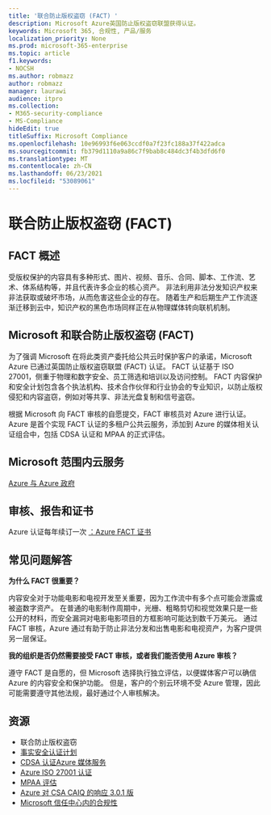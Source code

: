 ```yaml
---
title: '联合防止版权盗窃 (FACT) '
description: Microsoft Azure英国防止版权盗窃联盟获得认证。
keywords: Microsoft 365, 合规性, 产品/服务
localization_priority: None
ms.prod: microsoft-365-enterprise
ms.topic: article
f1.keywords:
- NOCSH
ms.author: robmazz
author: robmazz
manager: laurawi
audience: itpro
ms.collection:
- M365-security-compliance
- MS-Compliance
hideEdit: true
titleSuffix: Microsoft Compliance
ms.openlocfilehash: 10e96993f6e063ccdf0a7f23fc188a37f422adca
ms.sourcegitcommit: fb379d1110a9a86c7f9bab8c484dc3f4b3dfd6f0
ms.translationtype: MT
ms.contentlocale: zh-CN
ms.lasthandoff: 06/23/2021
ms.locfileid: "53089061"
---
```

# <a name="federation-against-copyright-theft-fact"></a>联合防止版权盗窃 (FACT) 

## <a name="fact-overview"></a>FACT 概述

受版权保护的内容具有多种形式、图片、视频、音乐、合同、脚本、工作流、艺术、体系结构等，并且代表许多企业的核心资产。 非法利用非法分发知识产权来非法获取或破坏市场，从而危害这些企业的存在。 随着生产和后期生产工作流逐渐迁移到云中，知识产权的黑色市场同样正在从物理媒体转向联机机制。

## <a name="microsoft-and-federation-against-copyright-theft-fact"></a>Microsoft 和联合防止版权盗窃 (FACT) 

为了强调 Microsoft 在将此类资产委托给公共云时保护客户的承诺，Microsoft Azure 已通过英国防止版权盗窃联盟 (FACT) 认证。 FACT 认证基于 ISO 27001，侧重于物理和数字安全、员工筛选和培训以及访问控制。 FACT 内容保护和安全计划包含各个执法机构、技术合作伙伴和行业协会的专业知识，以防止版权侵犯和内容盗窃，例如对等共享、非法光盘复制和信号盗窃。

根据 Microsoft 向 FACT 审核的自愿提交，FACT 审核员对 Azure 进行认证。 Azure 是首个实现 FACT 认证的多租户公共云服务，添加到 Azure 的媒体相关认证组合中，包括 CDSA 认证和 MPAA 的正式评估。

## <a name="microsoft-in-scope-cloud-services"></a>Microsoft 范围内云服务

[Azure 与 Azure 政府](https://aka.ms/AzureCompliance)

## <a name="audits-reports-and-certificates"></a>审核、报告和证书

Azure 认证每年续订一次 [：Azure FACT 证书](https://aka.ms/azurefactcert)

## <a name="frequently-asked-questions"></a>常见问题解答

**为什么 FACT 很重要？**

内容安全对于功能电影和电视开发至关重要，因为工作流中有多个点可能会泄露或被盗数字资产。 在普通的电影制作周期中，光栅、粗略剪切和视觉效果只是一些公开的材料，而安全漏洞对电影电影项目的方框影响可能达到数千万美元。 通过 FACT 审核，Azure 通过有助于防止非法分发和出售电影和电视资产，为客户提供另一层保证。

**我的组织是否仍然需要接受 FACT 审核，或者我们能否使用 Azure 审核？**

遵守 FACT 是自愿的，但 Microsoft 选择执行独立评估，以便媒体客户可以确信 Azure 的内容安全和保护功能。 但是，客户的个别云环境不受 Azure 管理，因此可能需要遵守其他法规，最好通过个人审核解决。

## <a name="resources"></a>资源

- 联合防止版权盗窃
- [事实安全认证计划](https://go.microsoft.com/fwlink/?linkid=2099508)
- [CDSA 认证Azure 媒体服务](https://aka.ms/cdsa-cert)
- [Azure ISO 27001 认证](https://aka.ms/Azure-BSI-Cert)
- [MPAA 评估](offering-mpaa.md)
- [Azure 对 CSA CAIQ 的响应 3.0.1 版](https://aka.ms/csacaiqresponses)
- [Microsoft 信任中心内的合规性](https://www.microsoft.com/trust-center/compliance/compliance-overview)
